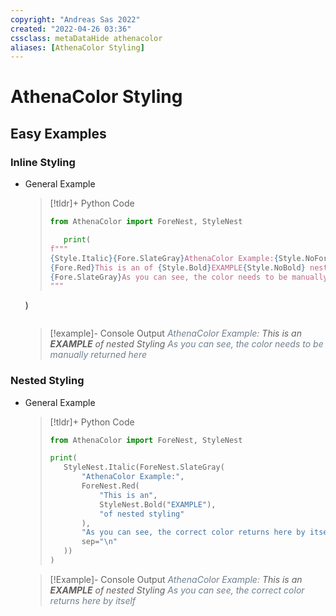 ```yaml
---
copyright: "Andreas Sas 2022"
created: "2022-04-26 03:36"
cssclass: metaDataHide athenacolor
aliases: [AthenaColor Styling]
---
```

# AthenaColor Styling
## Easy Examples
### Inline Styling
- General Example
    >[!tldr]+ Python Code
    >```python
    >from AthenaColor import ForeNest, StyleNest
    >
    >    print(  
    >f"""  
    >{Style.Italic}{Fore.SlateGray}AthenaColor Example:{Style.NoForeground}
    >{Fore.Red}This is an of {Style.Bold}EXAMPLE{Style.NoBold} nested styling{Style.NoForeground}    
    >{Fore.SlateGray}As you can see, the color needs to be manually returned here{Style.NoForeground}{Style.NoItalic}
    >"""  
    )
    >```

    >[!example]- Console Output
    ><i><span style="color: SlateGray">AthenaColor Example:</span>
    ><span class="red">This is an <b>EXAMPLE</b> of nested Styling</span>
    ><span style="color: SlateGray">As you can see, the color needs to be manually returned here</span></i>

### Nested Styling

- General Example
    >[!tldr]+ Python Code
    >```python
    >from AthenaColor import ForeNest, StyleNest
    >
    >print(  
    >    StyleNest.Italic(ForeNest.SlateGray(  
    >        "AthenaColor Example:",  
    >        ForeNest.Red(  
    >            "This is an",  
    >            StyleNest.Bold("EXAMPLE"),  
    >            "of nested styling"  
    >        ),    
    >        "As you can see, the correct color returns here by itself",
    >        sep="\n"  
    >    ))  
    >)
    >```

    >[!Example]- Console Output
    ><i><span style="color: SlateGray">AthenaColor Example:</span>
    ><span class="red">This is an <b>EXAMPLE</b> of nested Styling</span>
    ><span style="color: SlateGray">As you can see, the correct color returns here by itself</span></i>
  
